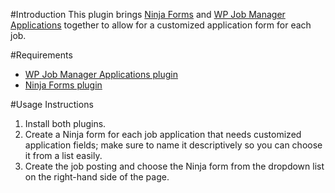 #Introduction
This plugin brings [Ninja Forms](https://wordpress.org/plugins/ninja-forms/) and [WP Job Manager Applications](https://wpjobmanager.com/add-ons/applications/) together to allow for a customized application form for each job.

#Requirements
- [WP Job Manager Applications plugin](https://wpjobmanager.com/add-ons/applications/)
- [Ninja Forms plugin](https://wordpress.org/plugins/ninja-forms/)

#Usage Instructions
1. Install both plugins.
2. Create a Ninja form for each job application that needs customized application fields; make sure to name it descriptively so you can choose it from a list easily.
3. Create the job posting and choose the Ninja form from the dropdown list on the right-hand side of the page.
